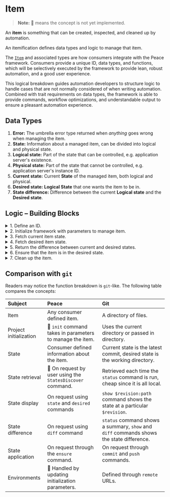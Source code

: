 # Item

> **Note:** 🚧 means the concept is not yet implemented.

An **item** is something that can be created, inspected, and cleaned up by automation.

An itemification defines data types and logic to manage that item.

The [`Item`][`Item`] and associated types are how consumers integrate with the Peace framework. Consumers provide a unique ID, data types, and functions, which will be selectively executed by the framework to provide lean, robust automation, and a good user experience.

This logical breakdown guides automation developers to structure logic to handle cases that are not normally considered of when writing automation. Combined with trait requirements on data types, the framework is able to provide commands, workflow optimizations, and understandable output to ensure a pleasant automation experience.


## Data Types

1. **Error:** The umbrella error type returned when *anything* goes wrong when managing the item.
2. **State:** Information about a managed item, can be divided into logical and physical state.
3. **Logical state:** Part of the state that can be controlled, e.g. application server's existence.
4. **Physical state:** Part of the state that cannot be controlled, e.g. application server's instance ID.
5. **Current state:** Current **State** of the managed item, both logical and physical.
6. **Desired state:** **Logical State** that one wants the item to be in.
7. **State difference:** Difference between the current **Logical state** and the **Desired state**.


## Logic &ndash; Building Blocks

<details>
<summary>1. Define an ID.</summary>
<div>

`Item::id`

Provide the framework with a unique ID for this item.

These are intended to be safe to use as file names, as well as avoid surprises, and so have been limited to alphanumeric characters and underscores, and cannot begin with a number. This is validated at compile time by using the `item_id!("..")` macro.

The examples in the `peace` repository will use `snake_case`, but the rules are flexible enough to accept `PascalCase` or `camelCase` if that is preferred.

### Examples

* Item that manages a file download: `"download"`.
* Item that manages a server: `"server_existence"`.

</div>
</details>

<details>
<summary>2. Initialize framework with parameters to manage item.</summary>
<div>

`Item::setup`

*🚧 parameters are passed in for each command*

<!-- We should take in a serializable type for initialization. Serializable because it will allow the item to be initialized on a separate host. -->

Provide the framework with enough information to begin managing the item.

This function also instantiates the data types referenced by this `Item` into the `Resources` map.

### Examples

* Item that manages a file download:

	Required parameters are the URL to download from, and the destination file path.

* Item that manages a server:

	Required parameters are the base image ID to launch the server with, and hardware specs.

</div>
</details>

<details>
<summary>3. Fetch current item state.</summary>
<div>

`Item::state_current`

This may not necessarily be a cheap function, for example if it needs to make web requests that take seconds to complete.

### Examples

* Item that manages a file download:

	Current state is checking a file's existence and contents.

* Item that manages a server:

	Current state is checking a server's existence and its base image ID.

</div>
</details>

<details>
<summary>4. Fetch desired item state.</summary>
<div>

`Item::StateDesiredFn`

This may not necessarily be a cheap function, for example if it needs to make web requests that take seconds to complete.

### Examples

* Item that manages a file download:

	Desired state is file metadata retrieved from a remote server.

* Item that manages a server:

	Desired state is one server exists with the specified the base image ID.

</div>
</details>

<details>
<summary>5. Return the difference between current and desired states.</summary>
<div>

`Item::StateDiffFn`

It is important that both the `from` and `to` are shown for values that have changed, and values that have not changed or are not relevant, are not returned.

### Examples

* Item that manages a file download:

	State difference is a change from a file that does not exist, to a file with contents `"abc"`.

* Item that manages a server:

	State difference is a change from a non-existent server, to a server exists with the specified the base image ID.

</div>
</details>

<details>
<summary>6. Ensure that the item is in the desired state.</summary>
<div>

Transforms the current state to the desired state.

1. `check`: Returns whether `exec` needs to be run to transform the current state into the desired state.
2. `exec`: Actual logic to transform the current state to the desired state.
3. `exec_dry`: Dry-run transform of the current state to the desired state.

	Like `exec`, but all interactions with external services, or writes to the file system should be substituted with mocks.

</div>
</details>

<details>
<summary>7. Clean up the item.</summary>
<div>

Cleans up the item from existence.

1. `check`: Returns whether `exec` needs to be run to clean up the item.
2. `exec`: Actual logic to clean up the item.
3. `exec_dry`: Dry-run clean up of the item.

</div>
</details>


## Comparison with `git`

Readers may notice the function breakdown is `git`-like. The following table compares the concepts:

| Subject                | Peace                                                    | Git                                                                                      |
|:-----------------------|:---------------------------------------------------------|:-----------------------------------------------------------------------------------------|
| Item                   | Any consumer defined item.                               | A directory of files.                                                                    |
| Project initialization | 🚧 `init` command takes in parameters to manage the item. | Uses the current directory or passed in directory.                                       |
| State                  | Consumer defined information about the item.             | Current state is the latest commit, desired state is the working directory.              |
| State retrieval        | 🚧 On request by user using the `StatesDiscover` command. | Retrieved each time the `status` command is run, cheap since it is all local.            |
| State display          | On request using `state` and `desired` commands          | `show $revision:path` command shows the state at a particular `$revision`.               |
| State difference       | On request using `diff` command                          | `status` command shows a summary, `show` and `diff` commands shows the state difference. |
| State application      | On request through the `ensure` command.                 | On request through `commit` and `push` commands.                                         |
| Environments           | 🚧 Handled by updating initialization parameters.         | Defined through `remote` URLs.                                                           |



[`Item`]: https://docs.rs/peace_cfg/latest/peace_cfg/trait.Item.html
